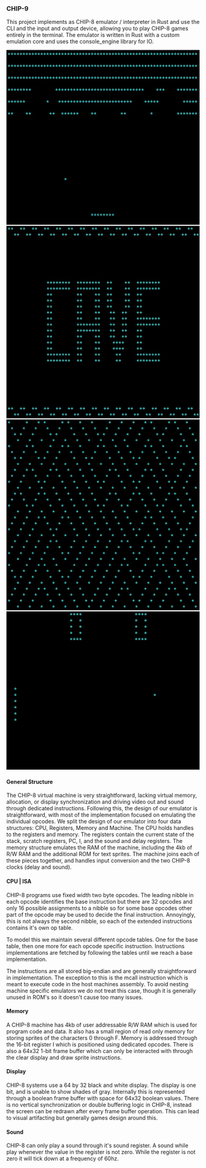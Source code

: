 ### CHIP-9

This project implements as CHIP-8 emulator / interpreter in Rust and use the CLI and the input and output device, allowing you to play CHIP-8 games entirely in the terminal. The emulator is written in Rust with a custom emulation core and uses the console_engine library for IO.

![Screenshott](/screenshots/screen1.jpg?raw=true "Screenshot 1")
![Screenshott](/screenshots/screen2.jpg?raw=true "Screenshot 2")
![Screenshott](/screenshots/screen3.jpg?raw=true "Screenshot 3")
![Screenshott](/screenshots/screen4.jpg?raw=true "Screenshot 4")

#### General Structure

The CHIP-8 virtual machine is very straightforward, lacking virtual memory, allocation, or display synchronization and driving video out and sound through dedicated instructions. Following this, the design of our emulator is straightforward, with most of the implementation focused on emulating the individual opcodes. We split the design of our emulator into four data structures: CPU, Registers, Memory and Machine. The CPU holds handles to the registers and memory. The registers contain the current state of the stack, scratch registers, PC, I, and the sound and delay registers. The memory structure emulates the RAM of the machine, including the 4kb of R/W RAM and the additional ROM for text sprites. The machine joins each of these pieces together, and handles input conversion and the two CHIP-8 clocks (delay and sound).

#### CPU | ISA

CHIP-8 programs use fixed width two byte opcodes. The leading nibble in each opcode identifies the base instruction but there are 32 opcodes and only 16 possible assignments to a nibble so for some base opcodes other part of the opcode may be used to decide the final instruction. Annoyingly, this is not always the second nibble, so each of the extended instructions contains it's own op table.

To model this we maintain several different opcode tables. One for the base table, then one more for each opcode specific instruction. Instructions implementations are fetched by following the tables until we reach a base implementation.

The instructions are all stored big-endian and are generally straightforward in implementation. The exception to this is the mcall instruction which is meant to execute code in the host machines assembly. To avoid nesting machine specific emulators we do not treat this case, though it is generally unused in ROM's so it doesn't cause too many issues.

#### Memory

A CHIP-8 machine has 4kb of user addressable R/W RAM which is used for program code and data. It also has a small region of read only memory for storing sprites of the characters 0 through F. Memory is addressed through the 16-bit register I which is positioned using dedicated opcodes. There is also a 64x32 1-bit frame buffer which can only be interacted with through the clear display and draw sprite instructions.

#### Display

CHIP-8 systems use a 64 by 32 black and white display. The display is one bit, and is unable to show shades of gray. Internally this is represented through a boolean frame buffer with space for 64x32 boolean values. There is no vertical synchronization or double buffering logic in CHIP-8, instead the screen can be redrawn after every frame buffer operation. This can lead to visual artifacting but generally games design around this.

#### Sound

CHIP-8 can only play a sound through it's sound register. A sound while play whenever the value in the register is not zero. While the register is not zero it will tick down at a frequency of 60hz.
